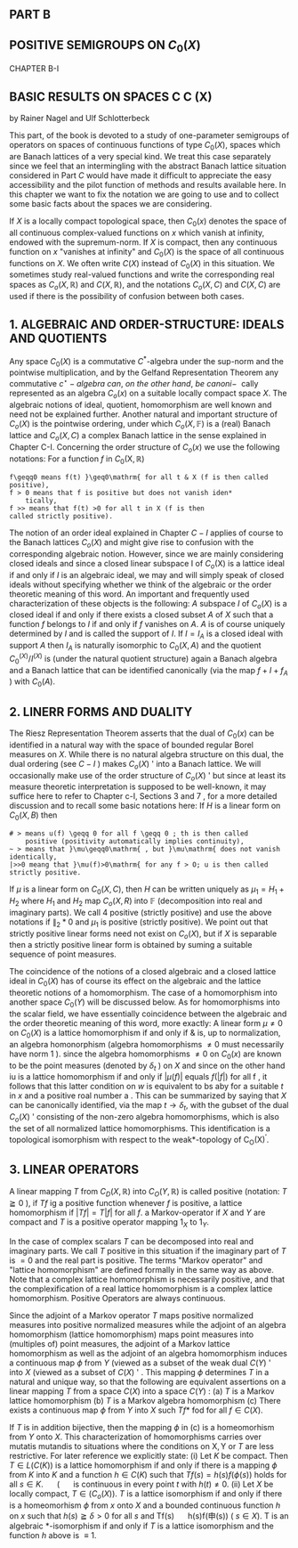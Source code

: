 ## PART B

## POSITIVE SEMIGROUPS ON $C_{0}(X)$

CHAPTER B-I

## BASIC RESULTS ON SPACES C C (X)

by
Rainer Nagel and Ulf Schlotterbeck

This part, of the book is devoted to a study of one-parameter semigroups of operators on spaces of continuous functions of type $C_{0}(X)$, spaces which are Banach lattices of a very special kind. We treat this case separately since we feel that an intermingling with the abstract Banach lattice situation considered in Part $C$ would have made it difficult to appreciate the easy accessibility and the pilot function of methods and results available here. In this chapter we want to fix the notation we are going to use and to collect some basic facts about the spaces we are considering.

If $X$ is a locally compact topological space, then $C_{0}(x)$ denotes the space of all continuous complex-valued functions on $x$ which vanish at infinity, endowed with the supremum-norm. If $X$ is compact, then any continuous function on $x$ "vanishes at infinity" and $C_{0}(X)$ is the space of all continuous functions on $X$. We often write $C(X)$ instead of $C_{0}(X)$ in this situation. We sometimes study real-valued functions and write the corresponding real spaces as $C_{o}(X, \mathbb{R})$ and $C(X, \mathbb{R})$, and the notations $C_{o}(X, C)$ and $C(X, C)$ are used if there is the possibility of confusion between both cases.

## 1. ALGEBRAIC AND ORDER-STRUCTURE: IDEALS AND QUOTIENTS

Any space $C_{0}(X)$ is a commutative $C^{*}$-algebra under the sup-norm and the pointwise multiplication, and by the Gelfand Representation Theorem any commutative $c^{\star}-a l g e b r a ~ c a n, ~ o n ~ t h e ~ o t h e r ~ h a n d, ~ b e ~ c a n o n i-~$ cally represented as an algebra $C_{o}(x)$ on a suitable locally compact space $X$. The algebraic notions of ideal, quotient, homomorphism are
well known and need not be explained further. Another natural and important structure of $C_{o}(X)$ is the pointwise ordering, under which $C_{o}(X, \mathbb{F})$ is a (real) Banach lattice and $C_{o}(X, C)$ a complex Banach lattice in the sense explained in Chapter C-I. Concerning the order structure of $C_{o}(x)$ we use the following notations: For a function $f$ in $C_{0}(\mathrm{X}, \mathbb{R})$

```
f\geqq0 means f(t) }\geq0\mathrm{ for all t & X (f is then called
positive),
f > 0 means that f is positive but does not vanish iden*
    tically,
f >> means that f(t) >0 for all t in X (f is then
called strictly positive).
```

The notion of an order ideal explained in Chapter $C-I$ applies of course to the Banach lattices $C_{o}(X)$ and might give rise to confusion with the corresponding algebraic notion. However, since we are mainly considering closed ideals and since a closed linear subspace I of $C_{o}(\mathrm{X})$ is a lattice ideal if and only if $I$ is an algebraic ideal, we may and will simply speak of closed ideals without specifying whether we think of the algebraic or the order theoretic meaning of this word. An important and frequently used characterization of these objects is the following: $A$ subspace $I$ of $C_{o}(X)$ is a closed ideal if and only if there exists a closed subset $A$ of $X$ such that a function $f$ belongs to $I$ if and only if $f$ vanishes on $A$. $A$ is of course uniquely determined by $I$ and is called the support of $I$. If $I=I_{A}$ is a closed ideal with support $A$ then $I_{A}$ is naturally isomorphic to $C_{0}(X, A)$ and the quotient $C_{0}^{(X)} / I^{(X)}$ is (under the natural quotient structure) again a Banach algebra and a Banach lattice that can be identified canonically (via the map $f+I+f_{A}$ ) with $C_{0}(A)$.

## 2. LINERR FORMS AND DUALITY

The Riesz Representation Theorem asserts that the dual of $C_{0}(x)$ can be identified in a natural way with the space of bounded regular Borel measures on $X$. While there is no natural algebra structure on this dual, the dual ordering (see $C-I$ ) makes $C_{o}(X)$ ' into a Banach lattice. We will occasionally make use of the order structure of $C_{o}(X)$ ' but since at least its measure theoretic interpretation is supposed to be well-known, it may suffice here to refer to Chapter c-I, Sections 3
and 7 , for a more detailed discussion and to recall some basic notations here: If $H$ is a linear form on $C_{0}(X, B)$ then

```
# > means u(f) \geqq 0 for all f \geqq 0 ; th is then called
    positive (positivity automatically implies continuity),
~ > means that }\mu\geqq0\mathrm{ , but }\mu\mathrm{ does not vanish identically,
|>>0 meang that }\mu(f)>0\mathrm{ for any f > O; u is then called
strictly positive.
```

If $\mu$ is a linear form on $C_{0}(X, C)$, then $H$ can be written uniquely as $\mu_{1}=H_{1}+H_{2}$ where $H_{1}$ and $H_{2}$ map $C_{o}(X, R)$ into $\mathbb{F}$ (decomposition into real and imaginary parts). We call 4 positive (strictly positive) and use the above notations if $\|_{2} * 0$ and $\mu_{1}$ is positive (strictly positive). We point out that strictly positive linear forms need not exist on $C_{o}(X)$, but if $X$ is separable then a strictly positive linear form is obtained by suming a suitable sequence of point measures.

The coincidence of the notions of a closed algebraic and a closed lattice ideal in $C_{0}(X)$ has of course its effect on the algebraic and the lattice theoretic notions of a homomorphism. The case of a homomorphism into another space $C_{0}(Y)$ will be discussed below. As for homomorphisms into the scalar field, we have essentially coincidence between the algebraic and the order theoretic meaning of this word, more exactly: A linear form $\mu \neq 0$ on $C_{0}(X)$ is a lattice homomorphism if and only if $\&$ is, up to normalization, an algebra homonorphism (algebra homomorphisms $\neq 0$ must necessarily have norm 1 ). since the algebra homomorphisms $\neq 0$ on $C_{0}(x)$ are known to be the point measures (denoted by $\delta_{t}$ ) on $X$ and since on the other hand iu is a lattice homomorphism if and only if $|\mu(f)|$ equals $f(|f|)$ for all f , it follows that this latter condition on $w$ is equivalent to bs aby for a suitable $t$ in $x$ and a positive roal number a . This can be summarized by saying that $X$ can be canonically identified, via the map $t \rightarrow \delta_{t}$, with the gubset of the dual $C_{o}(X)$ ' consisting of the non-zero algebra homomorphisms, which is also the set of all normalized lattice homomorphisms. This identification is a topological isomorphism with respect to the weak*-topology of $\mathrm{C}_{\mathrm{O}}(\mathrm{X})^{\prime}$.

## 3. LINEAR OPERATORS

A linear mapping $T$ from $C_{D}(X, \mathbb{R})$ into $C_{O}(Y, \mathbb{R})$ is called
positive (notation: $T \geqq 0$ ), if $T f$ ig a positive function whenever $f$ is positive,
a lattice homomorphism if $|T f|=T|f|$ for all $f$.
a Markov-operator if $X$ and $Y$ are compact and $T$ is a positive operator mapping $1_{X}$ to $1_{Y}$.

In the case of complex scalars $T$ can be decomposed into real and imaginary parts. We call $T$ positive in this situation if the imaginary part of $T$ is $=0$ and the real part is positive. The terms "Markov operator" and "lattice homomorphism" are defined formally in the same way as above. Note that a complex lattice homomorphism is necessarily positive, and that the complexification of a real lattice homomorphism is a complex lattice homomorphism. Positive Operators are always continuous.

Since the adjoint of a Markov operator $T$ maps positive normalized measures into positive normalized measures while the adjoint of an algebra homomorphism (lattice homomorphism) maps point measures into (multiples of) point measures, the adjoint of a Markov lattice homomorphism as well as the adjoint of an algebra homomorphism induces a continuous map $\phi$ from $Y$ (viewed as a subset of the weak dual $C(Y)$ ' $\quad$ into $X$ (viewed as a subset of $C(X)$ ' . This mapping $\phi$ determines $T$ in a natural and unique way, so that the following are equivalent assertions on a linear mapping $T$ from a space $C(X)$ into a space $C(Y)$ :
(a) $T$ is a Markov lattice homomorphism
(b) $T$ is a Markov algebra homomorphism
(c) There exists a continuous map $\phi$ from $Y$ into $X$ such $T f *$ fod for all $f \in C(X)$.

If $T$ is in addition bijective, then the mapping $\phi$ in (c) is a homeomorhism from $Y$ onto $X$. This characterization of homomorphisms carries over mutatis mutandis to situations where the conditions on $\mathrm{X}, \mathrm{Y}$ or $T$ are less restrictive. For later reference we explicitly state:
(i) Let $K$ be compact. Then $T \in L(C(K))$ is a lattice homomorphism if and only if there is a mapping $\phi$ from $K$ into $K$ and a function
$h \in C(K)$ such that $T f(s)=h(s) f(\phi(s))$ holds for all $s \in K$. $\quad$ ( $\quad$ is continuous in every point $t$ with $h(t) \neq 0$.
(ii) Let $X$ be locally compact, $T \in\left(C_{o}(X)\right)$. $T$ is a lattice isomorphism if and only if there is a homeomorhism $\phi$ from $x$ onto $X$ and a bounded continuous function $h$ on $x$ such that $h(s) \geqq \delta>0$ for all $s$ and Tf(s) $\quad$ h(s)f(申(s)) ( $s \in X)$. T is an algebraic *-isomorphism if and only if $T$ is a lattice isomorphism and the function $h$ above is $\equiv 1$.


